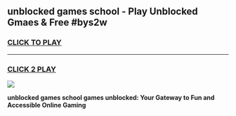 
## unblocked games school - Play Unblocked Gmaes & Free #bys2w
<h3>
<a href="https://premium.freeplayer.one?title=unblocked_games_school&ref=03M">CLICK TO PLAY</a></h3>
<hr>

<h3>
<a href="https://premium.freeplayer.one?title=unblocked_games_school&ref=03M">CLICK 2 PLAY</a>
  
</h3>

<a href="https://premium.freeplayer.one?title=unblocked_games_school&ref=03M"><img src="https://clearcache.store/games.png"></a>


**unblocked games school games unblocked: Your Gateway to Fun and Accessible Online Gaming**
